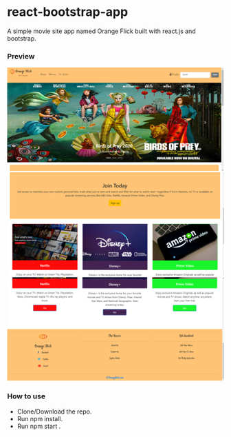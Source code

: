 <h1>react-bootstrap-app</h1>
<p>A simple movie site app named Orange Flick built with react.js and bootstrap.</p>
<h3>Preview</h3>
<img src="https://github.com/aaliashraf/react-bootstrap-app/blob/master/images/Screenshot%201.png">
<img src="https://github.com/aaliashraf/react-bootstrap-app/blob/master/images/Screenshot%202.png">
<img src="https://github.com/aaliashraf/react-bootstrap-app/blob/master/images/Screenshot%203.png">


<h3>How to use</h3> 

* Clone/Download the repo.
* Run npm install.
* Run npm start .
  
